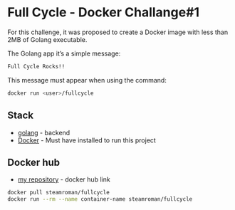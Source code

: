 # Full Cycle - Docker Challange#1

For this challenge, it was proposed to create a Docker image with less than 2MB of Golang executable.

The Golang app it’s a simple message:

```sh
Full Cycle Rocks!!
```

This message must appear when using the command:

```sh
docker run <user>/fullcycle
```

## Stack

- [golang](https://go.dev/) - backend
- [Docker](https://www.docker.com) - Must have installed to run this project

## Docker hub

- [my repository](https://hub.docker.com/r/steamroman/fullcycle) - docker hub link

```sh
docker pull steamroman/fullcycle
docker run --rm --name container-name steamroman/fullcycle
```
